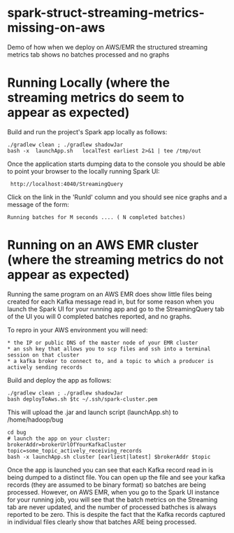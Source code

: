 # spark-struct-streaming-metrics-missing-on-aws
Demo of how when we deploy on AWS/EMR the structured streaming metrics tab shows no batches processed and no graphs

# Running Locally (where the streaming metrics do seem to appear as expected)

Build and run the project's Spark app locally as follows:

    ./gradlew clean ; ./gradlew shadowJar
    bash -x  launchApp.sh   localTest earliest 2>&1 | tee /tmp/out

Once the application starts dumping data to the console you should be able to point your browser
to the locally running Spark UI:

     http://localhost:4040/StreamingQuery

Click on the link in the 'RunId' column and you should see nice graphs and a message of the form:

    Running batches for M seconds .... ( N completed batches)


# Running on an AWS EMR cluster (where the streaming metrics do not appear as expected)

Running the same program on an AWS EMR does show little files being created for each Kafka message read in, but 
for some reason when you launch the Spark UI for your running app and go to the StreamingQuery tab of the UI
you will 0 completed batches reported, and no graphs.

To repro in your AWS environment you will need:

    * the IP or public DNS of the master node of your EMR cluster
    * an ssh key that allows you to scp files and ssh into a terminal session on that cluster
    * a kafka broker to connect to, and a topic to which a producer is actively sending records

Build and deploy the app as follows:

    ./gradlew clean ; ./gradlew shadowJar
    bash deployToAws.sh $tc ~/.ssh/spark-cluster.pem

This will upload the .jar and launch script (launchApp.sh) to  /home/hadoop/bug

    cd bug
    # launch the app on your cluster:
    brokerAddr=brokerUrlOfYourKafkaCluster
    topic=some_topic_actively_receiving_records
    bash -x launchApp.sh cluster [earliest|latest] $brokerAddr $topic

Once the app is launched you can see that each Kafka record read in is being dumped to a distinct file.
You can open up the file and see your kafka records (they are assumed to be binary format) so batches are 
being processed. However, on AWS EMR, when you go to the Spark UI instance for your running job, you will 
see that the batch metrics on the Streaming tab are never updated, and the number of processed bathches 
is always reported to be zero. This is despite the fact that  the Kafka records captured in 
individual files clearly show that batches ARE being processed.



